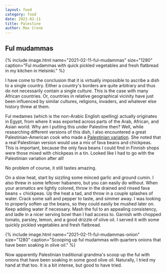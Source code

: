 ```yaml
---
layout: food
category: food
date: 2021-02-11
title: Palestine
author: Max Crone
---
```


## Ful mudammas
{% include image.html name="2021-02-11-ful-mudammas" size="1280" caption="Ful mudammas with quick pickled vegetables and fresh flatbread in my kitchen in Helsinki." %}

I have come to the conclusion that it is virtually impossible to ascribe a dish to a single country.
Either a country's borders are quite arbitrary and thus do not necessarily contain a single culture.
This is the case with many African countries.
Or, countries in relative geographical vicinity have just been influenced by similar cultures, religions, invaders, and whatever else history threw at them.

Ful medames (which is the non-Arabic English spelling) actually originates in Egypt, from where it was exported across parts of the Arab, African, and Asian world.
Why am I putting this under Palestine then?
Well, while researching different versions of this dish, I also encountered a great Palestinian-American cook who made a [Palestinian variation](https://www.youtube.com/watch?v=IQSWEt4l5xE).
She noted that a real Palestinian version would use a mix of fava beans and chickpeas.
This is important, because the only fava beans I could find in Finnish shops were those mixed with chickpeas in a tin.
Looked like I had to go with the Palestinian variation after all!

No problem of course, it still tastes amazing.

On a slow heat, start by sizzling some minced garlic and ground cumin.
I also threw in some leftover habanero, but you can easily do without.
When your aromatics are lightly colored, throw in the drained and rinsed fava beans + chickpeas.
Up the heat a tad, and throw in a couple splashes of water.
Crack some salt and pepper to taste, and simmer away.
I was looking to properly soften up the beans, so they could easily be mushed later on.
Keep adding water if necessary.
Mash the ful to an appealing consistency, and ladle in a nicer serving bowl than I had access to.
Garnish with chopped tomato, parsley, lemon, and a good drizzle of olive oil.
I served it with some quickly pickled vegetables and fresh flatbread.

{% include image.html name="2021-02-11-ful-mudammas-onion" size="1280" caption="Scooping up ful mudammas with quarters onions that have been soaking in olive oil." %}

Now apparently Palestinian traditional grandma's scoop up the ful with onions that have been soaking in some good olive oil.
Naturally, I tried my hand at that too.
It is a bit intense, but good to have tried.
